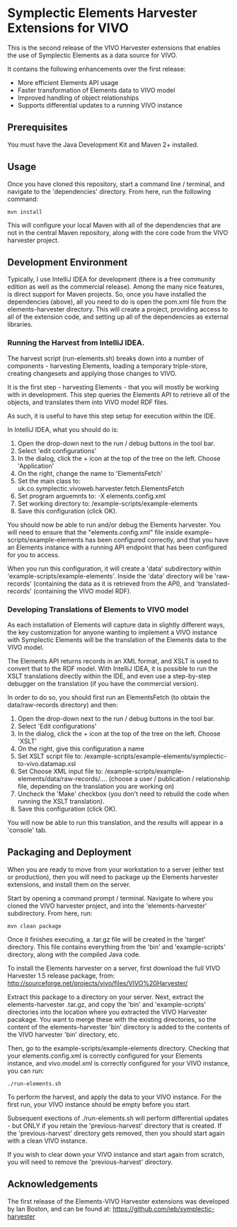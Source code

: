 # Symplectic Elements Harvester Extensions for VIVO

This is the second release of the VIVO Harvester extensions that enables the use of Symplectic Elements as a data source for VIVO.

It contains the following enhancements over the first release:

* More efficient Elements API usage
* Faster transformation of Elements data to VIVO model
* Improved handling of object relationships
* Supports differential updates to a running VIVO instance

## Prerequisites

You must have the Java Development Kit and Maven 2+ installed.

## Usage

Once you have cloned this repository, start a command line / terminal, and navigate to the 'dependencies' directory. From here, run the following command:

	mvn install

This will configure your local Maven with all of the dependencies that are not in the central Maven repository, along with the core code from the VIVO harvester project.

## Development Environment

Typically, I use IntelliJ IDEA for development (there is a free community edition as well as the commercial release).
Among the many nice features, is direct support for Maven projects. So, once you have installed the dependencies (above), all you need to do is open the pom.xml file from the elements-harvester directory.
This will create a project, providing access to all of the extension code, and setting up all of the dependencies as external libraries.

### Running the Harvest from IntelliJ IDEA.

The harvest script (run-elements.sh) breaks down into a number of components - harvesting Elements, loading a temporary triple-store, creating changesets and applying those changes to VIVO.

It is the first step - harvesting Elements - that you will mostly be working with in development. This step queries the Elements API to retrieve all of the objects, and translates them into VIVO model RDF files.

As such, it is useful to have this step setup for execution within the IDE.

In IntelliJ IDEA, what you should do is:

1. Open the drop-down next to the run / debug buttons in the tool bar.
2. Select 'edit configurations'
3. In the dialog, click the + icon at the top of the tree on the left. Choose 'Application'
4. On the right, change the name to 'ElementsFetch'
5. Set the main class to: uk.co.symplectic.vivoweb.harvester.fetch.ElementsFetch
6. Set program arguemnts to: -X elements.config.xml
7. Set working directory to: <project dir>/example-scripts/example-elements
8. Save this configuration (click OK).

You should now be able to run and/or debug the Elements harvester. You will need to ensure that the "elements.config.xml" file inside example-scripts/example-elements has been configured correctly,
and that you have an Elements instance with a running API endpoint that has been configured for you to access.

When you run this configuration, it will create a 'data' subdirectory within 'example-scripts/example-elements'. Inside the 'data' directory will be 'raw-records' (containing the data as it is retrieved from the API),
and 'translated-records' (containing the VIVO model RDF).

### Developing Translations of Elements to VIVO model

As each installation of Elements will capture data in slightly different ways, the key customization for anyone wanting to implement a VIVO instance with Symplectic Elements will be the translation of the Elements data to the VIVO model.

The Elements API returns records in an XML format, and XSLT is used to convert that to the RDF model.
With IntelliJ IDEA, it is possible to run the XSLT translations directly within the IDE, and even use a step-by-step debugger on the translation (if you have the commercial version).

In order to do so, you should first run an ElementsFetch (to obtain the data/raw-records directory) and then:

1. Open the drop-down next to the run / debug buttons in the tool bar.
2. Select 'Edit configurations'
3. In the dialog, click the + icon at the top of the tree on the left. Choose 'XSLT'
4. On the right, give this configuration a name
5. Set XSLT script file to: <project dir>/example-scripts/example-elements/symplectic-to-vivo.datamap.xsl
6. Set Choose XML input file to: <project dir>/example-scripts/example-elements/data/raw-records/.... (choose a user / publication / relationship file, depending on the translation you are working on)
7. Uncheck the 'Make' checkbox (you don't need to rebuild the code when running the XSLT translation).
8. Save this configuration (click OK).

You will now be able to run this translation, and the results will appear in a 'console' tab.

## Packaging and Deployment

When you are ready to move from your workstation to a server (either test or production), then you will need to package up the Elements harvester extensions, and install them on the server.

Start by opening a command prompt / terminal. Navigate to where you cloned the VIVO harvester project, and into the 'elements-harvester' subdirectory. From here, run:

	mvn clean package
	
Once it finishes executing, a .tar.gz file will be created in the 'target' directory. This file contains everything from the 'bin' and 'example-scripts' directory, along with the compiled Java code.

To install the Elements harvester on a server, first download the full VIVO Harvester 1.5 release package, from: http://sourceforge.net/projects/vivo/files/VIVO%20Harvester/

Extract this package to a directory on your server. Next, extract the elements-harvester .tar.gz, and copy the 'bin' and 'example-scripts' directories into the location where you extracted the VIVO Harvester pacakage.
You want to merge these with the existing directories, so the content of the elements-harvester 'bin' directory is added to the contents of the VIVO harvester 'bin' directory, etc.

Then, go to the example-scripts/example-elements directory. Checking that your elements.config.xml is correctly configured for your Elements instance, and vivo.model.xml is correctly configured for your VIVO instance, you can run:

	./run-elements.sh
	
To perform the harvest, and apply the data to your VIVO instance. For the first run, your VIVO instance should be empty before you start.

Subsequent exections of ./run-elements.sh will perform differential updates - but ONLY if you retain the 'previous-harvest' directory that is created.
If the 'previous-harvest' directory gets removed, then you should start again with a clean VIVO instance.

If you wish to clear down your VIVO instance and start again from scratch, you will need to remove the 'previous-harvest' directory.

## Acknowledgements

The first release of the Elements-VIVO Harvester extensions was developed by Ian Boston, and can be found at: https://github.com/ieb/symplectic-harvester